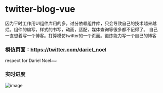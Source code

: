 # twitter-blog-vue

因为平时工作用UI组件库用的多。过分依赖组件库，只会导致自己的技术越来越烂。组件的编写，样式的书写，动画，适配，媒体查询等很多都不记得了。
自己一直想着写一个博客。打算模仿twitter的一个页面。锻炼能力写一个自己的博客

### 模仿页面：https://twitter.com/dariel_noel 

respect for Dariel Noel~~

### 实时进度
![image](https://github.com/pppercyWang/twitter-blog-vue/blob/master/public/img/demo.png)